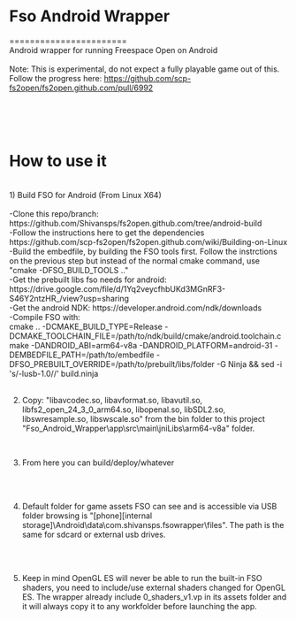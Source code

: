 # Fso Android Wrapper
=======================<br />
Android wrapper for running Freespace Open on Android<br />
<br />
Note: This is experimental, do not expect a fully playable game out of this.<br />
Follow the progress here: https://github.com/scp-fs2open/fs2open.github.com/pull/6992

<br /><br />
How to use it
=======================

<br />
1) Build FSO for Android (From Linux X64)<br /><br />
-Clone this repo/branch: https://github.com/Shivansps/fs2open.github.com/tree/android-build<br />
-Follow the instructions here to get the dependencies https://github.com/scp-fs2open/fs2open.github.com/wiki/Building-on-Linux<br />
-Build the embedfile, by building the FSO tools first. Follow the instrctions on the previous step but instead of the normal cmake command, use "cmake -DFSO_BUILD_TOOLS .."<br />
-Get the prebuilt libs fso needs for android: https://drive.google.com/file/d/1Yq2veycfhbUKd3MGnRF3-S46Y2ntzHR_/view?usp=sharing<br />
-Get the android NDK: https://developer.android.com/ndk/downloads<br />
-Compile FSO with: <br />
cmake .. -DCMAKE_BUILD_TYPE=Release -DCMAKE_TOOLCHAIN_FILE=/path/to/ndk/build/cmake/android.toolchain.cmake -DANDROID_ABI=arm64-v8a -DANDROID_PLATFORM=android-31 -DEMBEDFILE_PATH=/path/to/embedfile -DFSO_PREBUILT_OVERRIDE=/path/to/prebuilt/libs/folder -G Ninja && sed -i 's/-lusb-1.0//' build.ninja
<br /><br />

2) Copy: "libavcodec.so, libavformat.so, libavutil.so, libfs2_open_24_3_0_arm64.so, libopenal.so, libSDL2.so, libswresample.so, libswscale.so" from the bin folder to this project "Fso_Android_Wrapper\app\src\main\jniLibs\arm64-v8a" folder.
<br />

3) From here you can build/deploy/whatever

<br /><br />

4) Default folder for game assets FSO can see and is accessible via USB folder browsing is "[phone][internal storage]\Android\data\com.shivansps.fsowrapper\files". The path is the same for sdcard or external usb drives.

<br /><br />

5) Keep in mind OpenGL ES will never be able to run the built-in FSO shaders, you need to include/use external shaders changed for OpenGL ES. The wrapper already include 0_shaders_v1.vp in its assets folder and it will always copy it to any workfolder before launching the app.
